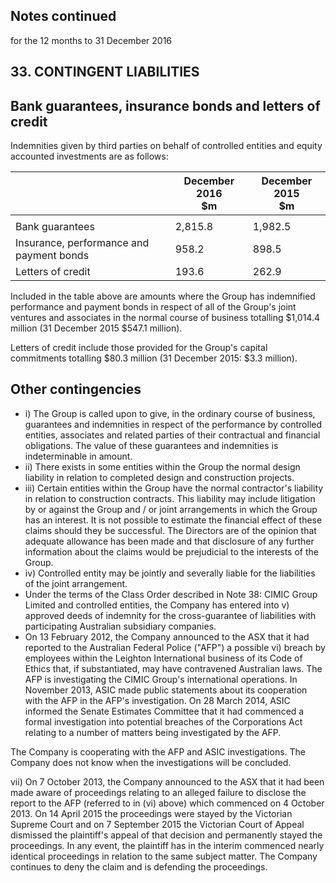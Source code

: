 ## Notes continued

for the 12 months to 31 December 2016

## 33. CONTINGENT LIABILITIES

## Bank guarantees, insurance bonds and letters of credit

Indemnities given by third parties on behalf of controlled entities and equity accounted investments are as follows:

|                                          | December 2016<br>\$m | December 2015<br>\$m |
|------------------------------------------|----------------------|----------------------|
|                                          |                      |                      |
| Bank guarantees                          | 2,815.8              | 1,982.5              |
| Insurance, performance and payment bonds | 958.2                | 898.5                |
| Letters of credit                        | 193.6                | 262.9                |

Included in the table above are amounts where the Group has indemnified performance and payment bonds in respect of all of the Group's joint ventures and associates in the normal course of business totalling \$1,014.4 million (31 December 2015 \$547.1 million).

Letters of credit include those provided for the Group's capital commitments totalling \$80.3 million (31 December 2015: \$3.3 million).

## **Other contingencies**

- i) The Group is called upon to give, in the ordinary course of business, guarantees and indemnities in respect of the performance by controlled entities, associates and related parties of their contractual and financial obligations. The value of these guarantees and indemnities is indeterminable in amount.
- ii) There exists in some entities within the Group the normal design liability in relation to completed design and construction projects.
- iii) Certain entities within the Group have the normal contractor's liability in relation to construction contracts. This liability may include litigation by or against the Group and / or joint arrangements in which the Group has an interest. It is not possible to estimate the financial effect of these claims should they be successful. The Directors are of the opinion that adequate allowance has been made and that disclosure of any further information about the claims would be prejudicial to the interests of the Group.
- iv) Controlled entity may be jointly and severally liable for the liabilities of the joint arrangement.
- Under the terms of the Class Order described in Note 38: CIMIC Group Limited and controlled entities, the Company has entered into v) approved deeds of indemnity for the cross-guarantee of liabilities with participating Australian subsidiary companies.
- On 13 February 2012, the Company announced to the ASX that it had reported to the Australian Federal Police ("AFP") a possible vi) breach by employees within the Leighton International business of its Code of Ethics that, if substantiated, may have contravened Australian laws. The AFP is investigating the CIMIC Group's international operations. In November 2013, ASIC made public statements about its cooperation with the AFP in the AFP's investigation. On 28 March 2014, ASIC informed the Senate Estimates Committee that it had commenced a formal investigation into potential breaches of the Corporations Act relating to a number of matters being investigated by the AFP.

The Company is cooperating with the AFP and ASIC investigations. The Company does not know when the investigations will be concluded.

vii) On 7 October 2013, the Company announced to the ASX that it had been made aware of proceedings relating to an alleged failure to disclose the report to the AFP (referred to in (vi) above) which commenced on 4 October 2013. On 14 April 2015 the proceedings were stayed by the Victorian Supreme Court and on 7 September 2015 the Victorian Court of Appeal dismissed the plaintiff's appeal of that decision and permanently stayed the proceedings. In any event, the plaintiff has in the interim commenced nearly identical proceedings in relation to the same subject matter. The Company continues to deny the claim and is defending the proceedings.